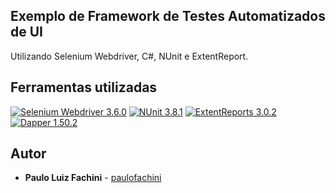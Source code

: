 ## Exemplo de Framework de Testes Automatizados de UI

Utilizando Selenium Webdriver, C#, NUnit e ExtentReport.

## Ferramentas utilizadas

[![Selenium Webdriver 3.6.0](https://img.shields.io/badge/Selenium%20Webdriver-3.6.0-brightgreen.svg)](http://www.seleniumhq.org/docs/03_webdriver.jsp) [![NUnit 3.8.1](https://img.shields.io/badge/NUnit-3.8.1-green.svg)](https://github.com/nunit/nunit) [![ExtentReports 3.0.2](https://img.shields.io/badge/ExtentReports-3.0.2-blue.svg)](http://extentreports.com/) [![Dapper 1.50.2](https://img.shields.io/badge/Dapper-1.50.2-yellowgreen.svg)](https://github.com/StackExchange/Dapper) 


## Autor

* **Paulo Luiz Fachini** - [paulofachini](https://github.com/paulofachini)
